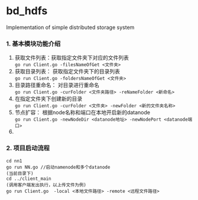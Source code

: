 # bd_hdfs
Implementation of simple distributed storage system
### 1. 基本模块功能介绍  

1. 获取文件列表：获取指定文件夹下对应的文件列表  
`go run Client.go -filesNameOfGet <文件夹>`  
2. 获取目录列表： 获取指定文件夹下的目录列表   
`go run Client.go -foldersNameOfGet <文件夹>`
3. 目录路径重命名： 对目录进行重命名  
`go run Client.go -curFolder <文件夹路径> -reNameFolder <新命名>`
4. 在指定文件夹下创建新的目录  
`go run Client.go -curFolder <文件夹> -newFolder <新的文件夹名称>`
5. 节点扩容： 根据node名称和端口在本地开启新的datanode    
`go run Client.go -newNodeDir <datanode地址> -newNodePort <datanode端口>`  
6. 

### 2. 项目启动流程  

```
cd nn1 
go run NN.go //启动namenode和多个datanode
(当前目录下)
cd ../client_main  
(调用客户端发出执行，以上传文件为例)
go run Client.go  -local <本地文件路径> -remote <远程文件路径>
```
